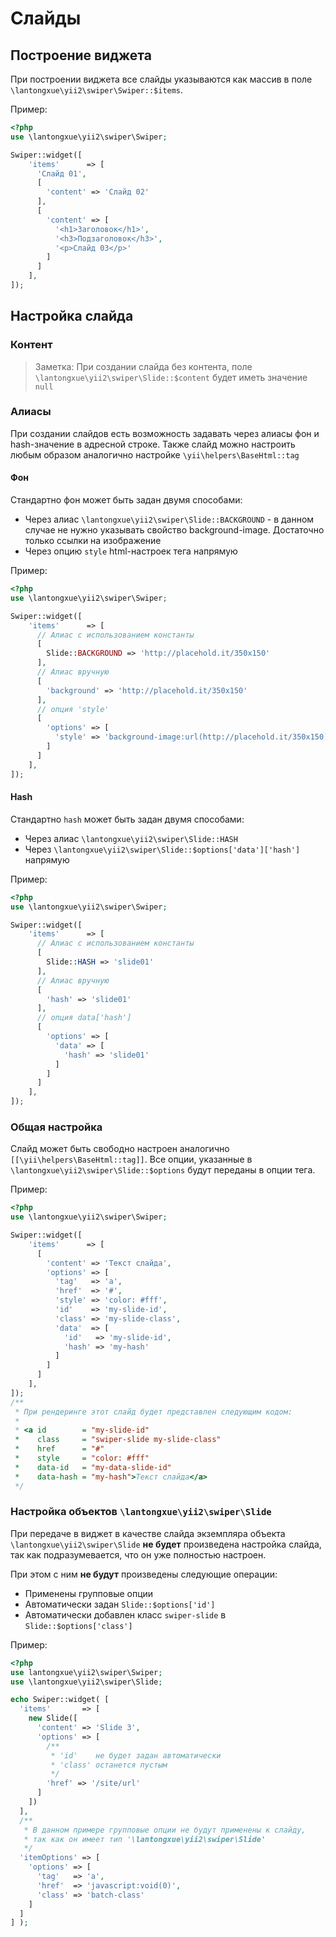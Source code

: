 # Слайды

## Построение виджета

При построении виджета все слайды указываются как массив в поле `\lantongxue\yii2\swiper\Swiper::$items`.

Пример:

```PHP
<?php
use \lantongxue\yii2\swiper\Swiper;

Swiper::widget([
    'items'      => [
      'Слайд 01',
      [
        'content' => 'Слайд 02'
      ],
      [
        'content' => [
          '<h1>Заголовок</h1>',
          '<h3>Подзаголовок</h3>',
          '<p>Слайд 03</p>'
        ]
      ]
    ],
]);
```
## Настройка слайда
### Контент

> Заметка: При создании слайда без контента, поле `\lantongxue\yii2\swiper\Slide::$content` будет иметь значение `null`

### Алиасы

При создании слайдов есть возможность задавать через алиасы фон и hash-значение в адресной строке.
Также слайд можно настроить любым образом аналогично настройке `\yii\helpers\BaseHtml::tag`

#### Фон

Стандартно фон может быть задан двумя способами:

* Через алиас `\lantongxue\yii2\swiper\Slide::BACKGROUND` - в данном случае 
  не нужно указывать свойство background-image. Достаточно только ссылки на изображение
* Через опцию `style` html-настроек тега напрямую

Пример:

```PHP
<?php
use \lantongxue\yii2\swiper\Swiper;

Swiper::widget([
    'items'      => [
      // Алиас c использованием константы
      [
        Slide::BACKGROUND => 'http://placehold.it/350x150'
      ],
      // Алиас вручную
      [
        'background' => 'http://placehold.it/350x150'
      ],
      // опция 'style'
      [
        'options' => [
          'style' => 'background-image:url(http://placehold.it/350x150)'
        ]
      ]
    ],
]);
```
#### Hash

Стандартно `hash` может быть задан двумя способами:

* Через алиас `\lantongxue\yii2\swiper\Slide::HASH`
* Через `\lantongxue\yii2\swiper\Slide::$options['data']['hash']` напрямую

Пример:

```PHP
<?php
use \lantongxue\yii2\swiper\Swiper;

Swiper::widget([
    'items'      => [
      // Алиас c использованием константы
      [
        Slide::HASH => 'slide01'
      ],
      // Алиас вручную
      [
        'hash' => 'slide01'
      ],
      // опция data['hash']
      [
        'options' => [
          'data' => [
            'hash' => 'slide01'
          ]
        ]
      ]
    ],
]);
```
### Общая настройка

Слайд может быть свободно настроен аналогично `[[\yii\helpers\BaseHtml::tag]]`.
Все опции, указанные в `\lantongxue\yii2\swiper\Slide::$options` будут переданы в опции тега.

Пример:

```PHP
<?php
use \lantongxue\yii2\swiper\Swiper;

Swiper::widget([
    'items'      => [
      [
        'content' => 'Текст слайда',
        'options' => [
          'tag'   => 'a',
          'href'  => '#',
          'style' => 'color: #fff',
          'id'    => 'my-slide-id',
          'class' => 'my-slide-class',
          'data'  => [
            'id'   => 'my-slide-id',
            'hash' => 'my-hash'
          ]
        ]
      ]
    ],
]);
/**
 * При рендеринге этот слайд будет представлен следующим кодом:
 *
 * <a id        = "my-slide-id" 
 *    class     = "swiper-slide my-slide-class" 
 *    href      = "#" 
 *    style     = "color: #fff" 
 *    data-id   = "my-data-slide-id" 
 *    data-hash = "my-hash">Текст слайда</a>
 */
```

### Настройка объектов `\lantongxue\yii2\swiper\Slide`

При передаче в виджет в качестве слайда экземпляра объекта `\lantongxue\yii2\swiper\Slide`
**не будет** произведена настройка слайда, так как подразумевается, что он уже полностью настроен.

При этом с ним **не будут** произведены следующие операции: 

* Применены групповые опции
* Автоматически задан `Slide::$options['id']`
* Автоматически добавлен класс `swiper-slide` в `Slide::$options['class']`

Пример:

```PHP
<?php
use lantongxue\yii2\swiper\Swiper;
use \lantongxue\yii2\swiper\Slide;

echo Swiper::widget( [
  'items'       => [
    new Slide([
      'content' => 'Slide 3', 
      'options' => [
        /**
         * 'id'    не будет задан автоматически
         * 'class' останется пустым
         */
        'href' => '/site/url'
      ]
    ])
  ],
  /**
   * В данном примере групповые опции не будут применены к слайду, 
   * так как он имеет тип '\lantongxue\yii2\swiper\Slide'
   */
  'itemOptions' => [
    'options' => [
      'tag'   => 'a',
      'href'  => 'javascript:void(0)',
      'class' => 'batch-class'
    ]
  ]
] );
```
